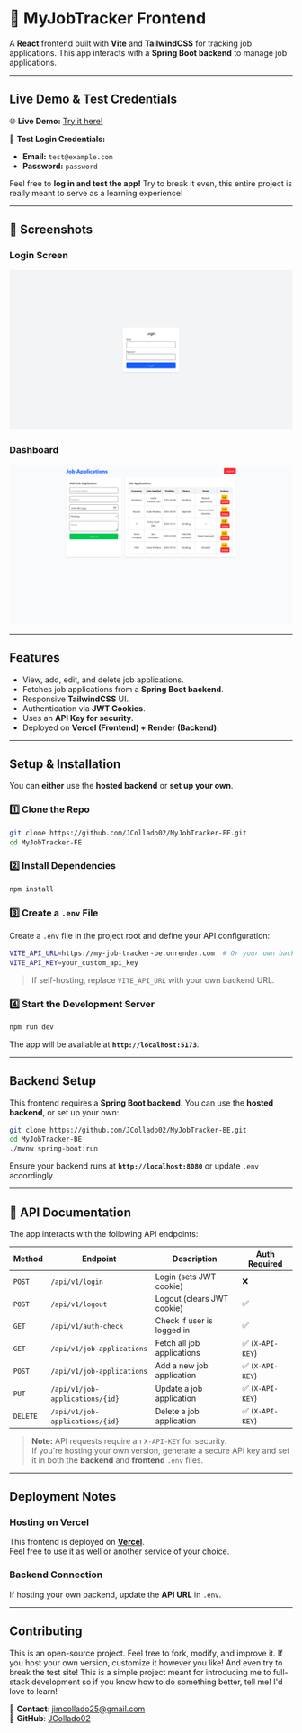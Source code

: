 # 📌 MyJobTracker Frontend

A **React** frontend built with **Vite** and **TailwindCSS** for tracking job applications. This app interacts with a **Spring Boot backend** to manage job applications.

---

## Live Demo & Test Credentials  
🌐 **Live Demo:** [Try it here!](https://my-job-tracker-fe.vercel.app/)  

🔑 **Test Login Credentials:**  
- **Email:** `test@example.com`  
- **Password:** `password`

Feel free to **log in and test the app!** Try to break it even, this entire project is really meant to serve as a learning experience!

---

## 📸 Screenshots  
### **Login Screen**  
![Login Screen](/screenshots/login.PNG?raw=true "Login Screen")

### **Dashboard**  
![Dashboard](/screenshots/dashboard.PNG?raw=true "Login Screen")  

---

## Features
- View, add, edit, and delete job applications.
- Fetches job applications from a **Spring Boot backend**.
- Responsive **TailwindCSS** UI.
- Authentication via **JWT Cookies**.
- Uses an **API Key for security**.
- Deployed on **Vercel (Frontend) + Render (Backend)**.

---

## Setup & Installation
You can **either** use the **hosted backend** or **set up your own**.

### **1️⃣ Clone the Repo**
```sh
git clone https://github.com/JCollado02/MyJobTracker-FE.git
cd MyJobTracker-FE
```

### **2️⃣ Install Dependencies**
```sh
npm install
```

### **3️⃣ Create a `.env` File**  
Create a `.env` file in the project root and define your API configuration:

```sh
VITE_API_URL=https://my-job-tracker-be.onrender.com  # Or your own backend URL
VITE_API_KEY=your_custom_api_key
```

> If self-hosting, replace `VITE_API_URL` with your own backend URL.

### **4️⃣ Start the Development Server**
```sh
npm run dev
```
The app will be available at **`http://localhost:5173`**.

---

## Backend Setup
This frontend requires a **Spring Boot backend**. You can use the **hosted backend**, or set up your own:

```sh
git clone https://github.com/JCollado02/MyJobTracker-BE.git
cd MyJobTracker-BE
./mvnw spring-boot:run
```

Ensure your backend runs at **`http://localhost:8080`** or update `.env` accordingly.

---

## 📝 API Documentation
The app interacts with the following API endpoints:

| Method  | Endpoint                        | Description                 | Auth Required |
|---------|--------------------------------|-----------------------------|--------------|
| `POST`  | `/api/v1/login`                | Login (sets JWT cookie)     | ❌ |
| `POST`  | `/api/v1/logout`               | Logout (clears JWT cookie)  | ✅ |
| `GET`   | `/api/v1/auth-check`           | Check if user is logged in  | ✅ |
| `GET`   | `/api/v1/job-applications`      | Fetch all job applications  | ✅ (`X-API-KEY`) |
| `POST`  | `/api/v1/job-applications`      | Add a new job application   | ✅ (`X-API-KEY`) |
| `PUT`   | `/api/v1/job-applications/{id}` | Update a job application    | ✅ (`X-API-KEY`) |
| `DELETE`| `/api/v1/job-applications/{id}` | Delete a job application    | ✅ (`X-API-KEY`) |

> **Note:** API requests require an `X-API-KEY` for security.  
> If you're hosting your own version, generate a secure API key and set it in both the **backend** and **frontend** `.env` files.

---

## Deployment Notes  
### **Hosting on Vercel**
This frontend is deployed on **[Vercel](https://vercel.com/)**.  
Feel free to use it as well or another service of your choice.

### **Backend Connection**
If hosting your own backend, update the **API URL** in `.env`.

---

## Contributing
This is an open-source project. Feel free to fork, modify, and improve it.
If you host your own version, customize it however you like! And even try to
break the test site! This is a simple project meant for introducing me to
full-stack development so if you know how to do something better, tell me! I'd
love to learn!

📧 **Contact**: [jimcollado25@gmail.com](mailto:jimcollado25@gmail.com)  
🔗 **GitHub**: [JCollado02](https://github.com/JCollado02)
